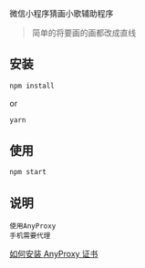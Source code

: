 微信小程序猜画小歌辅助程序
>简单的将要画的画都改成直线  

## 安装
```bash
npm install
```
or
```bash
yarn
```

## 使用

```bash
npm start
```
## 说明 
    使用AnyProxy
    手机需要代理
[如何安装 AnyProxy 证书](http://anyproxy.io/cn/#%E8%AF%81%E4%B9%A6%E9%85%8D%E7%BD%AE)
